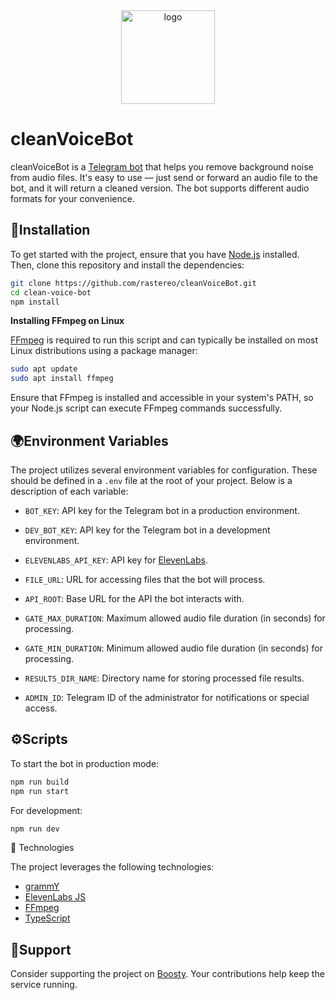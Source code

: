 <div align="center">
  <img src="https://i.ibb.co/P6PmdD9/clean-Voice-Bot.png" alt="logo" border="0" width="150px" />
</div>

# cleanVoiceBot

cleanVoiceBot is a [Telegram bot](https://core.telegram.org/bots/api) that helps you remove background noise from audio files. It's easy to use — just send or forward an audio file to the bot, and it will return a cleaned version. The bot supports different audio formats for your convenience.

## 🔧Installation

To get started with the project, ensure that you have [Node.js](https://nodejs.org/en) installed. Then, clone this repository and install the dependencies:

```bash
git clone https://github.com/rastereo/cleanVoiceBot.git
cd clean-voice-bot
npm install
```

**Installing FFmpeg on Linux**

[FFmpeg](https://www.ffmpeg.org/) is required to run this script and can typically be installed on most Linux distributions using a package manager:

```bash
sudo apt update
sudo apt install ffmpeg
```

Ensure that FFmpeg is installed and accessible in your system's PATH, so your Node.js script can execute FFmpeg commands successfully.

## 🌍Environment Variables

The project utilizes several environment variables for configuration. These should be defined in a `.env` file at the root of your project. Below is a description of each variable:

- `BOT_KEY`: API key for the Telegram bot in a production environment.

- `DEV_BOT_KEY`: API key for the Telegram bot in a development environment.

- `ELEVENLABS_API_KEY`: API key for [ElevenLabs](https://elevenlabs.io/).

- `FILE_URL`: URL for accessing files that the bot will process.

- `API_ROOT`: Base URL for the API the bot interacts with.

- `GATE_MAX_DURATION`: Maximum allowed audio file duration (in seconds) for processing.

- `GATE_MIN_DURATION`: Minimum allowed audio file duration (in seconds) for processing.

- `RESULTS_DIR_NAME`: Directory name for storing processed file results.

- `ADMIN_ID`: Telegram ID of the administrator for notifications or special access.

## ⚙️Scripts

To start the bot in production mode:

```bash
npm run build
npm run start
```

For development:

```bash
npm run dev
```

🤖 Technologies

The project leverages the following technologies:

- [grammY](https://grammy.dev/)
- [ElevenLabs JS](https://github.com/elevenlabs/elevenlabs-js?tab=readme-ov-file#elevenlabs-js-library)
- [FFmpeg](https://www.ffmpeg.org/)
- [TypeScript](https://www.typescriptlang.org/)

## 🎁Support

Consider supporting the project on [Boosty](https://boosty.to/cleanvoicebot/donate). Your contributions help keep the service running.
